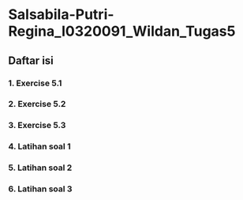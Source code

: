 # Salsabila-Putri-Regina_I0320091_Wildan_Tugas5

## Daftar isi

### 1. Exercise 5.1 
### 2. Exercise 5.2
### 3. Exercise 5.3
### 4. Latihan soal 1 
### 5. Latihan soal 2 
### 6. Latihan soal 3